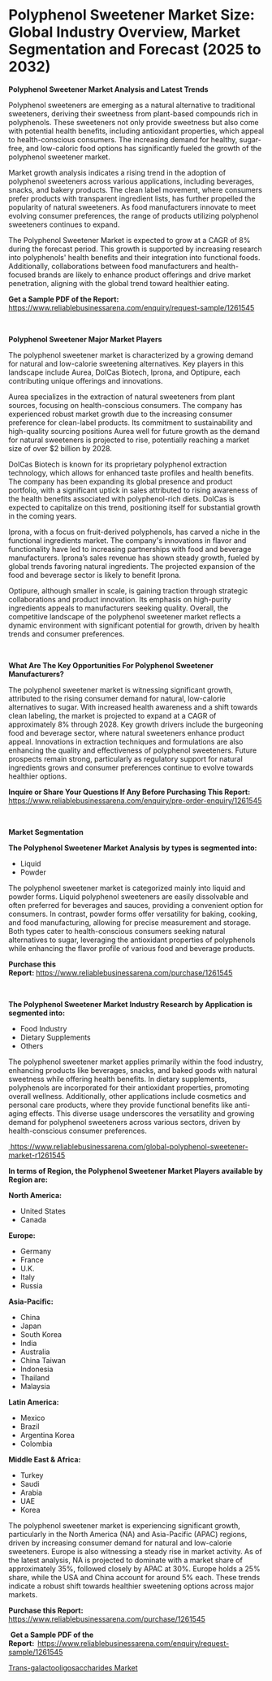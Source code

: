 <p><h1>Polyphenol Sweetener Market Size: Global Industry Overview, Market Segmentation and Forecast (2025 to 2032)</h1></p><p><strong>Polyphenol Sweetener Market Analysis and Latest Trends</strong></p>
<p><p>Polyphenol sweeteners are emerging as a natural alternative to traditional sweeteners, deriving their sweetness from plant-based compounds rich in polyphenols. These sweeteners not only provide sweetness but also come with potential health benefits, including antioxidant properties, which appeal to health-conscious consumers. The increasing demand for healthy, sugar-free, and low-caloric food options has significantly fueled the growth of the polyphenol sweetener market.</p><p>Market growth analysis indicates a rising trend in the adoption of polyphenol sweeteners across various applications, including beverages, snacks, and bakery products. The clean label movement, where consumers prefer products with transparent ingredient lists, has further propelled the popularity of natural sweeteners. As food manufacturers innovate to meet evolving consumer preferences, the range of products utilizing polyphenol sweeteners continues to expand.</p><p>The Polyphenol Sweetener Market is expected to grow at a CAGR of 8% during the forecast period. This growth is supported by increasing research into polyphenols' health benefits and their integration into functional foods. Additionally, collaborations between food manufacturers and health-focused brands are likely to enhance product offerings and drive market penetration, aligning with the global trend toward healthier eating.</p></p>
<p><strong>Get a Sample PDF of the Report:&nbsp;</strong> <a href="https://www.reliablebusinessarena.com/enquiry/request-sample/1261545?utm_campaign=2639&utm_medium=2&utm_source=Github&utm_content=ia&utm_term=03042025&utm_id=polyphenol-sweetener">https://www.reliablebusinessarena.com/enquiry/request-sample/1261545</a></p>
<p>&nbsp;</p>
<p><strong>Polyphenol Sweetener Major Market Players</strong></p>
<p><p>The polyphenol sweetener market is characterized by a growing demand for natural and low-calorie sweetening alternatives. Key players in this landscape include Aurea, DolCas Biotech, Iprona, and Optipure, each contributing unique offerings and innovations.</p><p>Aurea specializes in the extraction of natural sweeteners from plant sources, focusing on health-conscious consumers. The company has experienced robust market growth due to the increasing consumer preference for clean-label products. Its commitment to sustainability and high-quality sourcing positions Aurea well for future growth as the demand for natural sweeteners is projected to rise, potentially reaching a market size of over $2 billion by 2028.</p><p>DolCas Biotech is known for its proprietary polyphenol extraction technology, which allows for enhanced taste profiles and health benefits. The company has been expanding its global presence and product portfolio, with a significant uptick in sales attributed to rising awareness of the health benefits associated with polyphenol-rich diets. DolCas is expected to capitalize on this trend, positioning itself for substantial growth in the coming years.</p><p>Iprona, with a focus on fruit-derived polyphenols, has carved a niche in the functional ingredients market. The company's innovations in flavor and functionality have led to increasing partnerships with food and beverage manufacturers. Iprona’s sales revenue has shown steady growth, fueled by global trends favoring natural ingredients. The projected expansion of the food and beverage sector is likely to benefit Iprona.</p><p>Optipure, although smaller in scale, is gaining traction through strategic collaborations and product innovation. Its emphasis on high-purity ingredients appeals to manufacturers seeking quality. Overall, the competitive landscape of the polyphenol sweetener market reflects a dynamic environment with significant potential for growth, driven by health trends and consumer preferences.</p></p>
<p>&nbsp;</p>
<p><strong>What Are The Key Opportunities For Polyphenol Sweetener Manufacturers?</strong></p>
<p><p>The polyphenol sweetener market is witnessing significant growth, attributed to the rising consumer demand for natural, low-calorie alternatives to sugar. With increased health awareness and a shift towards clean labeling, the market is projected to expand at a CAGR of approximately 8% through 2028. Key growth drivers include the burgeoning food and beverage sector, where natural sweeteners enhance product appeal. Innovations in extraction techniques and formulations are also enhancing the quality and effectiveness of polyphenol sweeteners. Future prospects remain strong, particularly as regulatory support for natural ingredients grows and consumer preferences continue to evolve towards healthier options.</p></p>
<p><strong>Inquire or Share Your Questions If Any Before Purchasing This Report:</strong> <a href="https://www.reliablebusinessarena.com/enquiry/pre-order-enquiry/1261545?utm_campaign=2639&utm_medium=2&utm_source=Github&utm_content=ia&utm_term=03042025&utm_id=polyphenol-sweetener">https://www.reliablebusinessarena.com/enquiry/pre-order-enquiry/1261545</a></p>
<p>&nbsp;</p>
<p><strong>Market Segmentation</strong></p>
<p><strong>The Polyphenol Sweetener Market Analysis by types is segmented into:</strong></p>
<p><ul><li>Liquid</li><li>Powder</li></ul></p>
<p><p>The polyphenol sweetener market is categorized mainly into liquid and powder forms. Liquid polyphenol sweeteners are easily dissolvable and often preferred for beverages and sauces, providing a convenient option for consumers. In contrast, powder forms offer versatility for baking, cooking, and food manufacturing, allowing for precise measurement and storage. Both types cater to health-conscious consumers seeking natural alternatives to sugar, leveraging the antioxidant properties of polyphenols while enhancing the flavor profile of various food and beverage products.</p></p>
<p><strong>Purchase this Report:&nbsp;</strong><a href="https://www.reliablebusinessarena.com/purchase/1261545?utm_campaign=2639&utm_medium=2&utm_source=Github&utm_content=ia&utm_term=03042025&utm_id=polyphenol-sweetener">https://www.reliablebusinessarena.com/purchase/1261545</a></p>
<p>&nbsp;</p>
<p><strong>The Polyphenol Sweetener Market Industry Research by Application is segmented into:</strong></p>
<p><ul><li>Food Industry</li><li>Dietary Supplements</li><li>Others</li></ul></p>
<p><p>The polyphenol sweetener market applies primarily within the food industry, enhancing products like beverages, snacks, and baked goods with natural sweetness while offering health benefits. In dietary supplements, polyphenols are incorporated for their antioxidant properties, promoting overall wellness. Additionally, other applications include cosmetics and personal care products, where they provide functional benefits like anti-aging effects. This diverse usage underscores the versatility and growing demand for polyphenol sweeteners across various sectors, driven by health-conscious consumer preferences.</p></p>
<p><a href="https://www.reliablebusinessarena.com/global-polyphenol-sweetener-market-r1261545?utm_campaign=2639&utm_medium=2&utm_source=Github&utm_content=ia&utm_term=03042025&utm_id=polyphenol-sweetener">&nbsp;https://www.reliablebusinessarena.com/global-polyphenol-sweetener-market-r1261545</a></p>
<p><strong>In terms of Region, the Polyphenol Sweetener Market Players available by Region are:</strong></p>
<p>
    <p> <strong> North America: </strong>
        <ul>
            <li>United States</li>
            <li>Canada</li>
        </ul>
        </p> 
    <p> <strong> Europe: </strong>
        <ul>
            <li>Germany</li>
            <li>France</li>
            <li>U.K.</li>
            <li>Italy</li>
            <li>Russia</li>
        </ul>
        </p> 
    <p> <strong> Asia-Pacific: </strong>
        <ul>
            <li>China</li>
            <li>Japan</li>
            <li>South Korea</li>
            <li>India</li>
            <li>Australia</li>
            <li>China Taiwan</li>
            <li>Indonesia</li>
            <li>Thailand</li>
            <li>Malaysia</li>
        </ul>
        </p> 
    <p> <strong> Latin America: </strong>
        <ul>
            <li>Mexico</li>
            <li>Brazil</li>
            <li>Argentina Korea</li>
            <li>Colombia</li>
        </ul>
        </p> 
    <p> <strong> Middle East & Africa: </strong>
        <ul>
            <li>Turkey</li>
            <li>Saudi</li>
            <li>Arabia</li>
            <li>UAE</li>
            <li>Korea</li>
        </ul>
    </p>
    </p>
<p><p>The polyphenol sweetener market is experiencing significant growth, particularly in the North America (NA) and Asia-Pacific (APAC) regions, driven by increasing consumer demand for natural and low-calorie sweeteners. Europe is also witnessing a steady rise in market activity. As of the latest analysis, NA is projected to dominate with a market share of approximately 35%, followed closely by APAC at 30%. Europe holds a 25% share, while the USA and China account for around 5% each. These trends indicate a robust shift towards healthier sweetening options across major markets.</p></p>
<p><strong>Purchase this Report: </strong><a href="https://www.reliablebusinessarena.com/purchase/1261545?utm_campaign=2639&utm_medium=2&utm_source=Github&utm_content=ia&utm_term=03042025&utm_id=polyphenol-sweetener">https://www.reliablebusinessarena.com/purchase/1261545</a></p>
<p>&nbsp;<strong>Get a Sample PDF of the Report:&nbsp;&nbsp;</strong><a href="https://www.reliablebusinessarena.com/enquiry/request-sample/1261545?utm_campaign=2639&utm_medium=2&utm_source=Github&utm_content=ia&utm_term=03042025&utm_id=polyphenol-sweetener">https://www.reliablebusinessarena.com/enquiry/request-sample/1261545</a></p>
<p><strong></strong></p>
<p><p><a href="https://github.com/akaalahk/Market-Research-Report-List-1/blob/main/trans-galactooligosaccharides-market.md?utm_campaign=2639&utm_medium=2&utm_source=Github&utm_content=ia&utm_term=03042025&utm_id=polyphenol-sweetener">Trans-galactooligosaccharides Market</a></p></p>